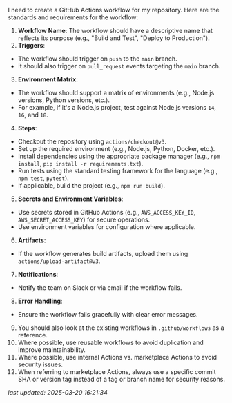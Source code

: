 I need to create a GitHub Actions workflow for my repository. Here are the standards and requirements for the workflow:

1. **Workflow Name**: The workflow should have a descriptive name that reflects its purpose (e.g., "Build and Test", "Deploy to Production").
2. **Triggers**:
  - The workflow should trigger on `push` to the `main` branch.
  - It should also trigger on `pull_request` events targeting the `main` branch.
3. **Environment Matrix**:
  - The workflow should support a matrix of environments (e.g., Node.js versions, Python versions, etc.).
  - For example, if it's a Node.js project, test against Node.js versions `14`, `16`, and `18`.
4. **Steps**:
  - Checkout the repository using `actions/checkout@v3`.
  - Set up the required environment (e.g., Node.js, Python, Docker, etc.).
  - Install dependencies using the appropriate package manager (e.g., `npm install`, `pip install -r requirements.txt`).
  - Run tests using the standard testing framework for the language (e.g., `npm test`, `pytest`).
  - If applicable, build the project (e.g., `npm run build`).
5. **Secrets and Environment Variables**:
  - Use secrets stored in GitHub Actions (e.g., `AWS_ACCESS_KEY_ID`, `AWS_SECRET_ACCESS_KEY`) for secure operations.
  - Use environment variables for configuration where applicable.
6. **Artifacts**:
  - If the workflow generates build artifacts, upload them using `actions/upload-artifact@v3`.
7. **Notifications**:
  - Notify the team on Slack or via email if the workflow fails.
8. **Error Handling**:
  - Ensure the workflow fails gracefully with clear error messages.
9. You should also look at the existing workflows in `.github/workflows` as a reference.
10. Where possible, use reusable workflows to avoid duplication and improve maintainability.
11. Where possible, use internal Actions vs. marketplace Actions to avoid security issues.
12. When referring to marketplace Actions, always use a specific commit SHA or version tag instead of a tag or branch name for security reasons.


_last updated: 2025-03-20 16:21:34_

